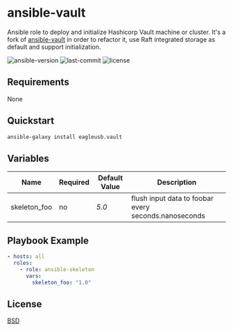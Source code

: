 # ansible-vault

Ansible role to deploy and initialize Hashicorp Vault machine or cluster.
It's a fork of [ansible-vault](https://github.com/ansible-community/ansible-vault) in order to refactor it, use Raft integrated storage as default
and support initialization.

![ansible-version](https://img.shields.io/badge/ansible-v2.9+-green.svg)
![last-commit](https://img.shields.io/github/last-commit/eagleusb/ansible-vault)
![license](https://img.shields.io/github/license/eagleusb/ansible-vault)

## Requirements

None

## Quickstart

```sh
ansible-galaxy install eagleusb.vault
```

## Variables

| Name         | Required | Default Value | Description                                          |
|--------------|----------|---------------|------------------------------------------------------|
| skeleton_foo | no       | *5.0*         | flush input data to foobar every seconds.nanoseconds |

## Playbook Example

```yml
- hosts: all
  roles:
    - role: ansible-skeleton
      vars:
        skeleton_foo: "1.0"
```

## License

[BSD](./LICENSE.txt)
